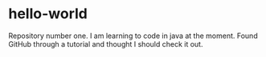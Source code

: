 # hello-world
Repository number one.
I am learning to code in java at the moment. 
Found GitHub through a tutorial and thought I should check it out.
